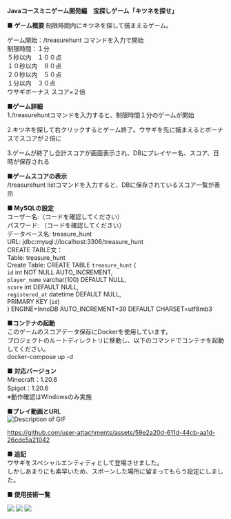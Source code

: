 <B>Javaコースミニゲーム開発編　宝探しゲーム「キツネを探せ」</B>

<B>■ ゲーム概要</B>
制限時間内にキツネを探して捕まえるゲーム。<BR>

ゲーム開始：/treasurehunt コマンドを入力で開始<BR>
制限時間：１分<BR>
５秒以内　１００点<BR>
１０秒以内　８０点<BR>
２０秒以内　５０点<BR>
１分以内　３０点<BR>
ウサギボーナス スコア×２倍<BR>

<B>■ゲーム詳細</B><BR>
1./treasurehuntコマンドを入力すると、制限時間１分のゲームが開始<BR>

2.キツネを探して右クリックするとゲーム終了。ウサギを先に捕まえるとボーナスでスコアが２倍に<BR>

3.ゲームが終了し合計スコアが画面表示され、DBにプレイヤー名、スコア、日時が保存される<BR>

<B>■ゲームスコアの表示</B><BR>
/treasurehunt listコマンドを入力すると、DBに保存されているスコア一覧が表示<BR>

<B>■ MySQLの設定</B><BR>
ユーザー名:（コードを確認してください）<BR>
パスワード: （コードを確認してください）<BR>
データベース名: treasure_hunt<BR>
URL: jdbc:mysql://localhost:3306/treasure_hunt<BR>
CREATE TABLE文：<BR>
  Table: treasure_hunt<BR>
Create Table: CREATE TABLE `treasure_hunt` (<BR>
  `id` int NOT NULL AUTO_INCREMENT,<BR>
  `player_name` varchar(100) DEFAULT NULL,<BR>
  `score` int DEFAULT NULL,<BR>
  `registered_at` datetime DEFAULT NULL,<BR>
  PRIMARY KEY (`id`)<BR>
) ENGINE=InnoDB AUTO_INCREMENT=39 DEFAULT CHARSET=utf8mb3<BR>

<B>■コンテナの起動</B></BR>
このゲームのスコアデータ保存にDockerを使用しています。<BR>
プロジェクトのルートディレクトリに移動し、以下のコマンドでコンテナを起動してください。<BR>
docker-compose up -d<BR>

<B>■ 対応バージョン</B><BR>
Minecraft：1.20.6<BR>
Spigot：1.20.6<BR>
※動作確認はWindowsのみ実施<BR>

<B>■プレイ動画とURL</B><BR>
![Description of GIF](https://private-user-images.githubusercontent.com/173275523/366932321-0cc0d00d-ce06-452e-ad89-5856f2531ccd.gif?jwt=eyJhbGciOiJIUzI1NiIsInR5cCI6IkpXVCJ9.eyJpc3MiOiJnaXRodWIuY29tIiwiYXVkIjoicmF3LmdpdGh1YnVzZXJjb250ZW50LmNvbSIsImtleSI6ImtleTUiLCJleHAiOjE3MjYxNTMwMDcsIm5iZiI6MTcyNjE1MjcwNywicGF0aCI6Ii8xNzMyNzU1MjMvMzY2OTMyMzIxLTBjYzBkMDBkLWNlMDYtNDUyZS1hZDg5LTU4NTZmMjUzMWNjZC5naWY_WC1BbXotQWxnb3JpdGhtPUFXUzQtSE1BQy1TSEEyNTYmWC1BbXotQ3JlZGVudGlhbD1BS0lBVkNPRFlMU0E1M1BRSzRaQSUyRjIwMjQwOTEyJTJGdXMtZWFzdC0xJTJGczMlMkZhd3M0X3JlcXVlc3QmWC1BbXotRGF0ZT0yMDI0MDkxMlQxNDUxNDdaJlgtQW16LUV4cGlyZXM9MzAwJlgtQW16LVNpZ25hdHVyZT03ZjczN2I1ODkxZjRmZDEyNWYyYTJiYzQxODAyNzIzNjBmMGMxZTk0NjA5ZGUzZWJiNDhhYzg2YmY4YzlmYjQ2JlgtQW16LVNpZ25lZEhlYWRlcnM9aG9zdCZhY3Rvcl9pZD0wJmtleV9pZD0wJnJlcG9faWQ9MCJ9.LvAf-oCsdDqd7KwxwXd92Y1se3p9WglLQFpLoi1AFYs)<BR>

https://github.com/user-attachments/assets/59e2a20d-611d-44cb-aa1d-26cdc5a21042<BR>

<B>■ 追記</B><BR>
ウサギをスペシャルエンティティとして登場させました。<BR>
しかしあまりにも素早いため、スポーンした場所に留まってもらう設定にしました。<BR>

<B>■ 使用技術一覧</B>
<!-- シールド一覧 -->
<!-- 該当するプロジェクトの中から任意のものを選ぶ-->
<p style="display: inline">
  <!-- バックエンドの言語一覧 -->
  <img src="https://img.shields.io/badge/-Java-F2C63C.svg?logo=java&style=for-the-badge">
  <!-- ミドルウェア一覧 -->
  <img src="https://img.shields.io/badge/-MySQL-4479A1.svg?logo=mysql&style=for-the-badge&logoColor=white">
  <!-- インフラ一覧 -->
  <img src="https://img.shields.io/badge/-githubactions-FFFFFF.svg?logo=github-actions&style=for-the-badge">
</p>
